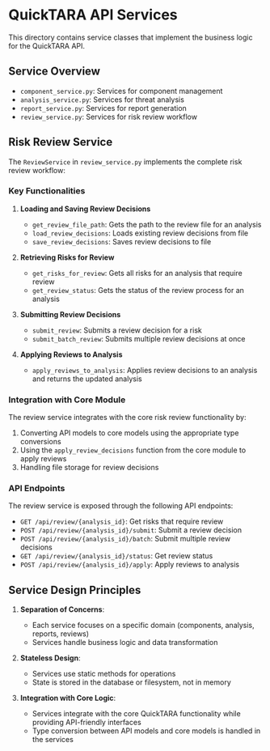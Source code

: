 # QuickTARA API Services

This directory contains service classes that implement the business logic for the QuickTARA API.

## Service Overview

- `component_service.py`: Services for component management
- `analysis_service.py`: Services for threat analysis
- `report_service.py`: Services for report generation
- `review_service.py`: Services for risk review workflow

## Risk Review Service

The `ReviewService` in `review_service.py` implements the complete risk review workflow:

### Key Functionalities

1. **Loading and Saving Review Decisions**
   - `get_review_file_path`: Gets the path to the review file for an analysis
   - `load_review_decisions`: Loads existing review decisions from file
   - `save_review_decisions`: Saves review decisions to file

2. **Retrieving Risks for Review**
   - `get_risks_for_review`: Gets all risks for an analysis that require review
   - `get_review_status`: Gets the status of the review process for an analysis

3. **Submitting Review Decisions**
   - `submit_review`: Submits a review decision for a risk
   - `submit_batch_review`: Submits multiple review decisions at once

4. **Applying Reviews to Analysis**
   - `apply_reviews_to_analysis`: Applies review decisions to an analysis and returns the updated analysis

### Integration with Core Module

The review service integrates with the core risk review functionality by:

1. Converting API models to core models using the appropriate type conversions
2. Using the `apply_review_decisions` function from the core module to apply reviews
3. Handling file storage for review decisions

### API Endpoints

The review service is exposed through the following API endpoints:

- `GET /api/review/{analysis_id}`: Get risks that require review
- `POST /api/review/{analysis_id}/submit`: Submit a review decision
- `POST /api/review/{analysis_id}/batch`: Submit multiple review decisions
- `GET /api/review/{analysis_id}/status`: Get review status
- `POST /api/review/{analysis_id}/apply`: Apply reviews to analysis

## Service Design Principles

1. **Separation of Concerns**:
   - Each service focuses on a specific domain (components, analysis, reports, reviews)
   - Services handle business logic and data transformation

2. **Stateless Design**:
   - Services use static methods for operations
   - State is stored in the database or filesystem, not in memory

3. **Integration with Core Logic**:
   - Services integrate with the core QuickTARA functionality while providing API-friendly interfaces
   - Type conversion between API models and core models is handled in the services
